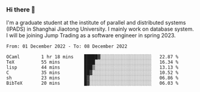 ### Hi there 👋

I'm a graduate student at the institute of parallel and distributed systems (IPADS) in Shanghai Jiaotong University. I mainly work on database system. I will be joining Jump Trading as a software engineer in spring 2023.

<!--START_SECTION:waka-->

```text
From: 01 December 2022 - To: 08 December 2022

OCaml        1 hr 18 mins    █████▓░░░░░░░░░░░░░░░░░░░   22.87 %
TeX          55 mins         ████░░░░░░░░░░░░░░░░░░░░░   16.34 %
lisp         44 mins         ███▒░░░░░░░░░░░░░░░░░░░░░   13.13 %
C            35 mins         ██▓░░░░░░░░░░░░░░░░░░░░░░   10.52 %
sh           23 mins         █▓░░░░░░░░░░░░░░░░░░░░░░░   06.86 %
BibTeX       20 mins         █▓░░░░░░░░░░░░░░░░░░░░░░░   06.03 %
```

<!--END_SECTION:waka-->

<!--
**yqmmm/yqmmm** is a ✨ _special_ ✨ repository because its `README.md` (this file) appears on your GitHub profile.

Here are some ideas to get you started:

- 🔭 I’m currently working on ...
- 🌱 I’m currently learning ...
- 👯 I’m looking to collaborate on ...
- 🤔 I’m looking for help with ...
- 💬 Ask me about ...
- 📫 How to reach me: ...
- 😄 Pronouns: ...
- ⚡ Fun fact: ...
-->
